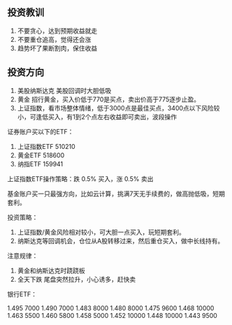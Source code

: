 ## 投资教训
1. 不要贪心，达到预期收益就走
2. 不要重仓追高，觉得还会涨
3. 趋势坏了果断割肉，保住收益

## 投资方向
1. 美股纳斯达克 美股回调时大胆低吸
2. 黄金  招行黄金，买入价低于770是买点，卖出价高于775逐步止盈。
3. 上证指数，看市场整体情绪，低于3000点是最佳买点，3400点以下风险较小，可逢低买入，有1到2个点左右收益即可卖出，波段操作

证券账户买以下的ETF：
1. 上证指数ETF  510210
2. 黄金ETF 518600
3. 纳指ETF 159941

上证指数ETF操作策略：跌 0.5% 买入，涨 0.5% 卖出

基金账户买一只最强方向，比如云计算，挑满7天无手续费的，做高抛低吸，短期套利。


投资策略：
1. 上证指数/黄金风险相对较小，可大胆一点买入，玩短期套利。
2. 纳斯达克等回调机会，仓位从A股转移过来，然后重仓买入，做中长线持有。

注意规律：
1. 黄金和纳斯达克时跷跷板
2. 全天下跌 尾盘突然拉升，小心诱多，赶快卖



银行ETF：

1.495 7000
1.490 7000
1.483 8000
1.480 8000
1.475  9600
1.468  10000
1.463 5500
1.460 5800
1.458 5000
1.452 10000
1.448 10000
1.443 9500